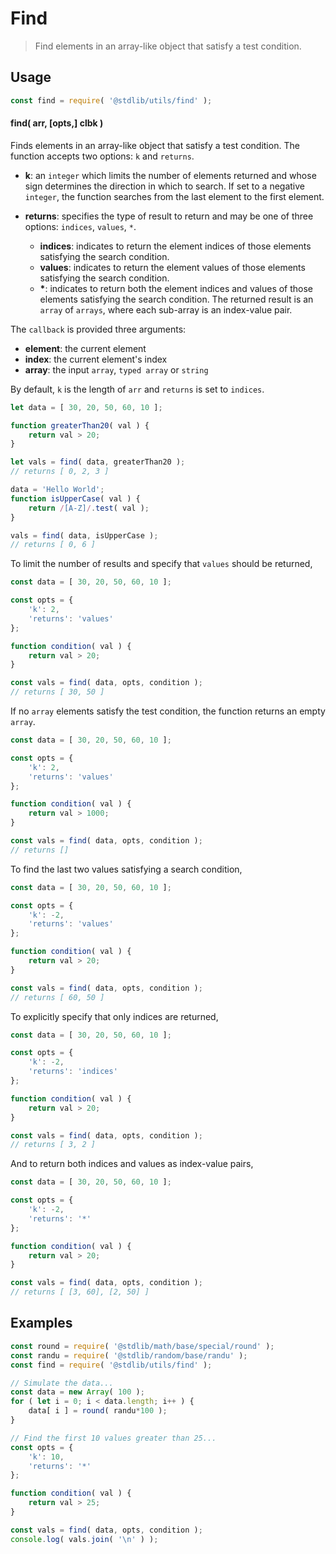 <!--

@license Apache-2.0

Copyright (c) 2018 The Stdlib Authors.

Licensed under the Apache License, Version 2.0 (the "License");
you may not use this file except in compliance with the License.
You may obtain a copy of the License at

   http://www.apache.org/licenses/LICENSE-2.0

Unless required by applicable law or agreed to in writing, software
distributed under the License is distributed on an "AS IS" BASIS,
WITHOUT WARRANTIES OR CONDITIONS OF ANY KIND, either express or implied.
See the License for the specific language governing permissions and
limitations under the License.

-->

# Find

> Find elements in an array-like object that satisfy a test condition.

<section class="usage">

## Usage

<!-- eslint-disable stdlib/no-redeclare -->

```javascript
const find = require( '@stdlib/utils/find' );
```

#### find( arr, \[opts,] clbk )

Finds elements in an array-like object that satisfy a test condition. The function accepts two options: `k` and `returns`.

-   **k**: an `integer` which limits the number of elements returned and whose sign determines the direction in which to search. If set to a negative `integer`, the function searches from the last element to the first element.

-   **returns**: specifies the type of result to return and may be one of three options: `indices`, `values`, `*`.

    -   **indices**: indicates to return the element indices of those elements satisfying the search condition.
    -   **values**: indicates to return the element values of those elements satisfying the search condition.
    -   **\***: indicates to return both the element indices and values of those elements satisfying the search condition. The returned result is an `array` of `arrays`, where each sub-array is an index-value pair.

The `callback` is provided three arguments:

-   **element**: the current element
-   **index**: the current element's index
-   **array**: the input `array`, `typed array` or `string`

By default, `k` is the length of `arr` and `returns` is set to `indices`.

<!-- eslint-disable stdlib/no-redeclare -->

```javascript
let data = [ 30, 20, 50, 60, 10 ];

function greaterThan20( val ) {
    return val > 20;
}

let vals = find( data, greaterThan20 );
// returns [ 0, 2, 3 ]

data = 'Hello World';
function isUpperCase( val ) {
    return /[A-Z]/.test( val );
}

vals = find( data, isUpperCase );
// returns [ 0, 6 ]
```

To limit the number of results and specify that `values` should be returned,

<!-- eslint-disable stdlib/no-redeclare -->

```javascript
const data = [ 30, 20, 50, 60, 10 ];

const opts = {
    'k': 2,
    'returns': 'values'
};

function condition( val ) {
    return val > 20;
}

const vals = find( data, opts, condition );
// returns [ 30, 50 ]
```

If no `array` elements satisfy the test condition, the function returns an empty `array`.

<!-- eslint-disable stdlib/no-redeclare -->

```javascript
const data = [ 30, 20, 50, 60, 10 ];

const opts = {
    'k': 2,
    'returns': 'values'
};

function condition( val ) {
    return val > 1000;
}

const vals = find( data, opts, condition );
// returns []
```

To find the last two values satisfying a search condition,

<!-- eslint-disable stdlib/no-redeclare -->

```javascript
const data = [ 30, 20, 50, 60, 10 ];

const opts = {
    'k': -2,
    'returns': 'values'
};

function condition( val ) {
    return val > 20;
}

const vals = find( data, opts, condition );
// returns [ 60, 50 ]
```

To explicitly specify that only indices are returned,

<!-- eslint-disable stdlib/no-redeclare -->

```javascript
const data = [ 30, 20, 50, 60, 10 ];

const opts = {
    'k': -2,
    'returns': 'indices'
};

function condition( val ) {
    return val > 20;
}

const vals = find( data, opts, condition );
// returns [ 3, 2 ]
```

And to return both indices and values as index-value pairs,

<!-- eslint-disable stdlib/no-redeclare -->

```javascript
const data = [ 30, 20, 50, 60, 10 ];

const opts = {
    'k': -2,
    'returns': '*'
};

function condition( val ) {
    return val > 20;
}

const vals = find( data, opts, condition );
// returns [ [3, 60], [2, 50] ]
```

</section>

<!-- /.usage -->

<section class="examples">

## Examples

<!-- eslint-disable stdlib/no-redeclare -->

<!-- eslint no-undef: "error" -->

```javascript
const round = require( '@stdlib/math/base/special/round' );
const randu = require( '@stdlib/random/base/randu' );
const find = require( '@stdlib/utils/find' );

// Simulate the data...
const data = new Array( 100 );
for ( let i = 0; i < data.length; i++ ) {
    data[ i ] = round( randu*100 );
}

// Find the first 10 values greater than 25...
const opts = {
    'k': 10,
    'returns': '*'
};

function condition( val ) {
    return val > 25;
}

const vals = find( data, opts, condition );
console.log( vals.join( '\n' ) );
```

</section>

<!-- /.examples -->

<!-- Section for related `stdlib` packages. Do not manually edit this section, as it is automatically populated. -->

<section class="related">

</section>

<!-- /.related -->

<!-- Section for all links. Make sure to keep an empty line after the `section` element and another before the `/section` close. -->

<section class="links">

</section>

<!-- /.links -->
